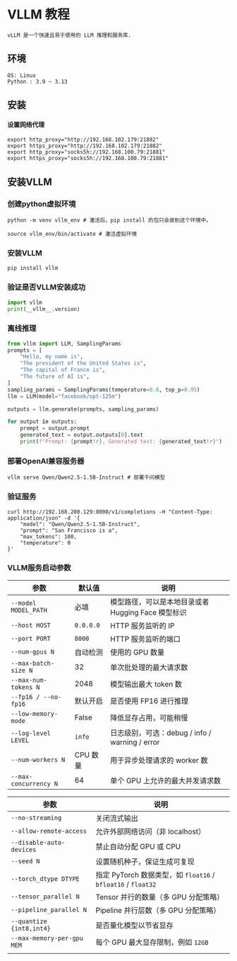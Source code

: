 # VLLM 教程

    vLLM 是一个快速且易于使用的 LLM 推理和服务库.

## 环境
    OS: Linux 
    Python : 3.9 ~ 3.13

## 安装

#### 设置网络代理
    export http_proxy="http://192.168.102.179:21882"
    export https_proxy="http://192.168.102.179:21882"
    export http_proxy="socks5h://192.168.100.79:21881"
    export https_proxy="socks5h://192.168.100.79:21881"

## 安装VLLM
   
### 创建python虚拟环境
    python -m venv vllm_env # 激活后，pip install 的包只会装到这个环境中。
    
    source vllm_env/bin/activate # 激活虚拟环境

### 安装VLLM

    pip install vllm

### 验证是否VLLM安装成功
``` python
import vllm
print(__vllm__.version)
```

### 离线推理
```python
from vllm import LLM, SamplingParams
prompts = [
    "Hello, my name is",
    "The president of the United States is",
    "The capital of France is",
    "The future of AI is",
]
sampling_params = SamplingParams(temperature=0.8, top_p=0.95)
llm = LLM(model="facebook/opt-125m")

outputs = llm.generate(prompts, sampling_params)

for output in outputs:
    prompt = output.prompt
    generated_text = output.outputs[0].text
    print(f"Prompt: {prompt!r}, Generated text: {generated_text!r}")
```

### 部署OpenAI兼容服务器

    vllm serve Qwen/Qwen2.5-1.5B-Instruct # 部署千问模型 

### 验证服务 

    curl http://192.168.200.129:8000/v1/completions -H "Content-Type: application/json" -d '{
        "model": "Qwen/Qwen2.5-1.5B-Instruct",
        "prompt": "San Francisco is a",
        "max_tokens": 100,
        "temperature": 0
    }'


### VLLM服务启动参数

| 参数                    | 默认值       | 说明                                     |
| --------------------- | --------- | -------------------------------------- |
| `--model MODEL_PATH`  | 必填        | 模型路径，可以是本地目录或者 Hugging Face 模型标识       |
| `--host HOST`         | `0.0.0.0` | HTTP 服务监听的 IP                          |
| `--port PORT`         | `8000`    | HTTP 服务监听的端口                           |
| `--num-gpus N`        | 自动检测      | 使用的 GPU 数量                             |
| `--max-batch-size N`  | 32        | 单次批处理的最大请求数                            |
| `--max-num-tokens N`  | 2048      | 模型输出最大 token 数                         |
| `--fp16 / --no-fp16`  | 默认开启      | 是否使用 FP16 进行推理                         |
| `--low-memory-mode`   | False     | 降低显存占用，可能稍慢                            |
| `--log-level LEVEL`   | `info`    | 日志级别，可选：debug / info / warning / error |
| `--num-workers N`     | CPU 数量    | 用于异步处理请求的 worker 数                     |
| `--max-concurrency N` | 64        | 单个 GPU 上允许的最大并发请求数        



| 参数                         | 说明                                                   |
| -------------------------- | ---------------------------------------------------- |
| `--no-streaming`           | 关闭流式输出                                               |
| `--allow-remote-access`    | 允许外部网络访问（非 localhost）                                |
| `--disable-auto-devices`   | 禁止自动分配 GPU 或 CPU                                     |
| `--seed N`                 | 设置随机种子，保证生成可复现                                       |
| `--torch_dtype DTYPE`      | 指定 PyTorch 数据类型，如 `float16` / `bfloat16` / `float32` |
| `--tensor_parallel N`      | Tensor 并行的数量（多 GPU 分配策略）                             |
| `--pipeline_parallel N`    | Pipeline 并行层数（多 GPU 分配策略）                            |
| `--quantize {int8,int4}`   | 是否量化模型以节省显存                                          |
| `--max-memory-per-gpu MEM` | 每个 GPU 最大显存限制，例如 `12GB`                              |
             |
